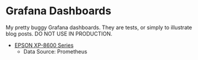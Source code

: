 # Grafana Dashboards

My pretty buggy Grafana dashboards. They are tests, or simply to illustrate blog posts. DO NOT USE IN PRODUCTION.

- [EPSON XP-8600 Series](./EPSON-XP-8600-Series.json)
  - Data Source: Prometheus

